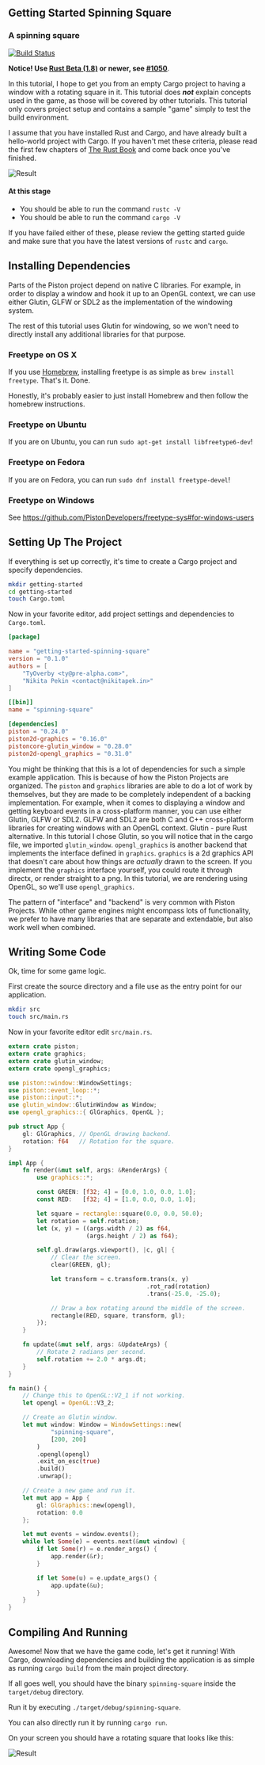## Getting Started Spinning Square
### A spinning square

[![Build Status](https://travis-ci.org/PistonDevelopers/Piston-Tutorials.svg?branch=master)](https://travis-ci.org/PistonDevelopers/Piston-Tutorials)

**Notice! Use [Rust Beta (1.8)](https://www.rust-lang.org/downloads.html) or newer, see [#1050](https://github.com/PistonDevelopers/piston/issues/1050)**.

In this tutorial, I hope to get you from an empty Cargo project to having a
window with a rotating square in it.
This tutorial does ___not___ explain concepts used in the game, as those
will be covered by other tutorials.
This tutorial only covers project setup and contains a sample "game" simply
to test the build environment.


I assume that you have installed Rust and Cargo, and have already built a
hello-world project with Cargo.
If you haven't met these criteria, please read the first few chapters of
[The Rust Book](http://doc.rust-lang.org/book/) and come back once
you've finished.

![Result](./out.gif)

#### At this stage

* You should be able to run the command `rustc -V`
* You should be able to run the command `cargo -V`

If you have failed either of these, please review the getting started
guide and make sure that you have the latest versions of `rustc` and `cargo`.

## Installing Dependencies

Parts of the Piston project depend on native C libraries. For example, in
order to display a window and hook it up to an OpenGL context, we can use
either Glutin, GLFW or SDL2 as the implementation of the windowing system.

The rest of this tutorial uses Glutin for windowing, so we won't need to
directly install any additional libraries for that purpose.

### Freetype on OS X

If you use [Homebrew](http://brew.sh), installing freetype is as simple as
`brew install freetype`. That's it. Done.

Honestly, it's probably easier to just install Homebrew and then follow the
homebrew instructions.

### Freetype on Ubuntu
If you are on Ubuntu, you can run
`sudo apt-get install libfreetype6-dev`!

### Freetype on Fedora
If you are on Fedora, you can run
`sudo dnf install freetype-devel`!

### Freetype on Windows
See https://github.com/PistonDevelopers/freetype-sys#for-windows-users

## Setting Up The Project

If everything is set up correctly, it's time to create a Cargo project
and specify dependencies.


```bash
mkdir getting-started
cd getting-started
touch Cargo.toml
```

Now in your favorite editor, add project settings and dependencies to
`Cargo.toml`.

```toml
[package]

name = "getting-started-spinning-square"
version = "0.1.0"
authors = [
    "TyOverby <ty@pre-alpha.com>",
    "Nikita Pekin <contact@nikitapek.in>"
]

[[bin]]
name = "spinning-square"

[dependencies]
piston = "0.24.0"
piston2d-graphics = "0.16.0"
pistoncore-glutin_window = "0.28.0"
piston2d-opengl_graphics = "0.31.0"

```

You might be thinking that this is a lot of dependencies for such a simple
example application.
This is because of how the Piston Projects are organized.
The `piston` and `graphics` libraries are able to do a lot of work by
themselves, but they are made to be completely independent of a
backing implementation.
For example, when it comes to displaying a window and getting keyboard events
in a cross-platform manner, you can use either Glutin, GLFW or SDL2.
GLFW and SDL2 are both C and C++ cross-platform libraries for creating windows
with an OpenGL context. Glutin - pure Rust alternative.
In this tutorial I chose Glutin, so you will notice that in the cargo file, we
imported `glutin_window`.
`opengl_graphics` is another backend that implements the interface defined in
`graphics`.
`graphics` is a 2d graphics API that doesn't care about how things are
*actually* drawn to the screen.
If you implement the `graphics` interface yourself, you could route it
through directx, or render straight to a png.
In this tutorial, we are rendering using OpenGL, so we'll use `opengl_graphics`.

The pattern of "interface" and "backend" is very common with Piston Projects.
While other game engines might encompass lots of functionality, we prefer to have
many libraries that are separate and extendable, but also work well when
combined.


## Writing Some Code

Ok, time for some game logic.

First create the source directory and a file use as the entry point for
our application.

```bash
mkdir src
touch src/main.rs
```

Now in your favorite editor edit `src/main.rs`.

```rust
extern crate piston;
extern crate graphics;
extern crate glutin_window;
extern crate opengl_graphics;

use piston::window::WindowSettings;
use piston::event_loop::*;
use piston::input::*;
use glutin_window::GlutinWindow as Window;
use opengl_graphics::{ GlGraphics, OpenGL };

pub struct App {
    gl: GlGraphics, // OpenGL drawing backend.
    rotation: f64   // Rotation for the square.
}

impl App {
    fn render(&mut self, args: &RenderArgs) {
        use graphics::*;

        const GREEN: [f32; 4] = [0.0, 1.0, 0.0, 1.0];
        const RED:   [f32; 4] = [1.0, 0.0, 0.0, 1.0];

        let square = rectangle::square(0.0, 0.0, 50.0);
        let rotation = self.rotation;
        let (x, y) = ((args.width / 2) as f64,
                      (args.height / 2) as f64);

        self.gl.draw(args.viewport(), |c, gl| {
            // Clear the screen.
            clear(GREEN, gl);

            let transform = c.transform.trans(x, y)
                                       .rot_rad(rotation)
                                       .trans(-25.0, -25.0);

            // Draw a box rotating around the middle of the screen.
            rectangle(RED, square, transform, gl);
        });
    }

    fn update(&mut self, args: &UpdateArgs) {
        // Rotate 2 radians per second.
        self.rotation += 2.0 * args.dt;
    }
}

fn main() {
    // Change this to OpenGL::V2_1 if not working.
    let opengl = OpenGL::V3_2;

    // Create an Glutin window.
    let mut window: Window = WindowSettings::new(
            "spinning-square",
            [200, 200]
        )
        .opengl(opengl)
        .exit_on_esc(true)
        .build()
        .unwrap();

    // Create a new game and run it.
    let mut app = App {
        gl: GlGraphics::new(opengl),
        rotation: 0.0
    };

    let mut events = window.events();
    while let Some(e) = events.next(&mut window) {
        if let Some(r) = e.render_args() {
            app.render(&r);
        }

        if let Some(u) = e.update_args() {
            app.update(&u);
        }
    }
}

```

## Compiling And Running

Awesome! Now that we have the game code, let's get it running!
With Cargo, downloading dependencies and building the application is as
simple as running `cargo build` from the main project directory.

If all goes well, you should have the binary `spinning-square` inside the `target/debug`
directory.

Run it by executing `./target/debug/spinning-square`.

You can also directly run it by running `cargo run`.

On your screen you should have a rotating square that looks like this:

![Result](./out.gif)
